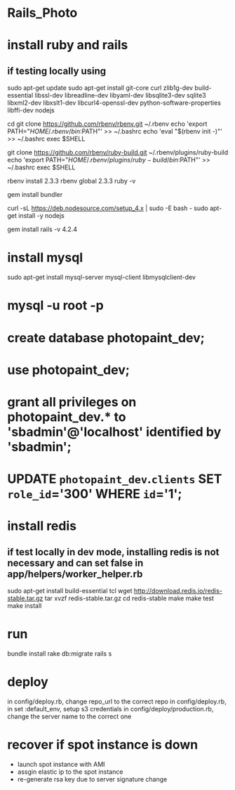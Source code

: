 # Rails_Photo

# install ruby and rails
## if testing locally using 
sudo apt-get update
sudo apt-get install git-core curl zlib1g-dev build-essential libssl-dev libreadline-dev libyaml-dev libsqlite3-dev sqlite3 libxml2-dev libxslt1-dev libcurl4-openssl-dev python-software-properties libffi-dev nodejs

cd
git clone https://github.com/rbenv/rbenv.git ~/.rbenv
echo 'export PATH="$HOME/.rbenv/bin:$PATH"' >> ~/.bashrc
echo 'eval "$(rbenv init -)"' >> ~/.bashrc
exec $SHELL

git clone https://github.com/rbenv/ruby-build.git ~/.rbenv/plugins/ruby-build
echo 'export PATH="$HOME/.rbenv/plugins/ruby-build/bin:$PATH"' >> ~/.bashrc
exec $SHELL

rbenv install 2.3.3
rbenv global 2.3.3
ruby -v

gem install bundler

curl -sL https://deb.nodesource.com/setup_4.x | sudo -E bash -
sudo apt-get install -y nodejs

gem install rails -v 4.2.4

# install mysql
sudo apt-get install mysql-server mysql-client libmysqlclient-dev
# mysql -u root -p
# create database photopaint_dev;
# use photopaint_dev;
# grant all privileges on photopaint_dev.* to 'sbadmin'@'localhost' identified by 'sbadmin';
# UPDATE `photopaint_dev`.`clients` SET `role_id`='300' WHERE `id`='1';

# install redis
## if test locally in dev mode, installing redis is not necessary and can set false in app/helpers/worker_helper.rb
sudo apt-get install build-essential tcl
wget http://download.redis.io/redis-stable.tar.gz
tar xvzf redis-stable.tar.gz
cd redis-stable
make
make test
make install

# run
bundle install
rake db:migrate
rails s

# deploy
in config/deploy.rb, change repo_url to the correct repo
in config/deploy.rb, in set :default_env, setup s3 credentials
in config/deploy/production.rb, change the server name to the correct one

# recover if spot instance is down
* launch spot instance with AMI
* assgin elastic ip to the spot instance
* re-generate rsa key due to server signature change
